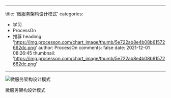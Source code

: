 
---
title: '微服务架构设计模式'
categories: 
 - 学习
 - ProcessOn
 - 推荐
headimg: 'https://img.processon.com/chart_image/thumb/5e722ab8e4b08b61572662dc.png'
author: ProcessOn
comments: false
date: 2021-12-01 08:26:45
thumbnail: 'https://img.processon.com/chart_image/thumb/5e722ab8e4b08b61572662dc.png'
---

<div>   
<img class="thumb" alt="微服务架构设计模式" src="https://img.processon.com/chart_image/thumb/5e722ab8e4b08b61572662dc.png" referrerpolicy="no-referrer">
<p>微服务架构设计模式</p>  
</div>
            